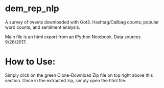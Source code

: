 # dem_rep_nlp
A survey of tweets downloaded with Got3. Hashtag/Callbag counts; popular word counts, and sentiment analysis. 

Main file is an html export from an IPython Notebook. Data sources 9/26/2017. 

# How to Use:
Simply click on the green Clone-Download Zip file on top right above this section. Once in the extracted zip, simply open the html file. 
